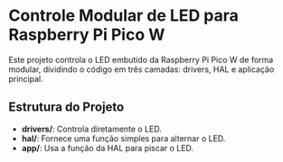 # Controle Modular de LED para Raspberry Pi Pico W

Este projeto controla o LED embutido da Raspberry Pi Pico W de forma modular, dividindo o código em três camadas: drivers, HAL e aplicação principal.

## Estrutura do Projeto

- **drivers/**: Controla diretamente o LED.
- **hal/**: Fornece uma função simples para alternar o LED.
- **app/**: Usa a função da HAL para piscar o LED.
